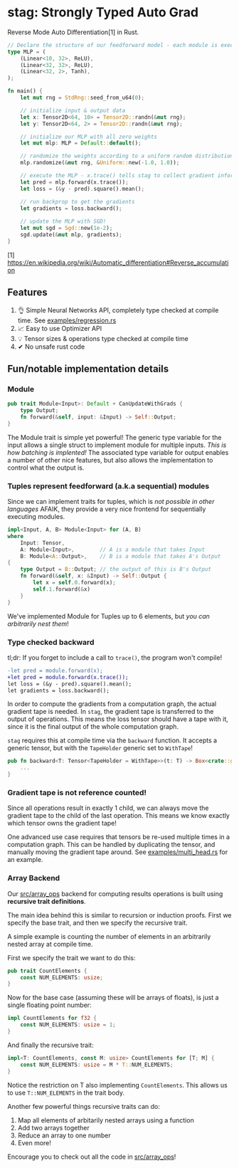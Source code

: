 # stag: Strongly Typed Auto Grad

Reverse Mode Auto Differentiation[1] in Rust.

```rust
// Declare the structure of our feedforward model - each module is executed sequentially
type MLP = (
    (Linear<10, 32>, ReLU),
    (Linear<32, 32>, ReLU),
    (Linear<32, 2>, Tanh),
);

fn main() {
    let mut rng = StdRng::seed_from_u64(0);

    // initialize input & output data
    let x: Tensor2D<64, 10> = Tensor2D::randn(&mut rng);
    let y: Tensor2D<64, 2> = Tensor2D::randn(&mut rng);

    // initialize our MLP with all zero weights
    let mut mlp: MLP = Default::default();

    // randomize the weights according to a uniform random distribution
    mlp.randomize(&mut rng, &Uniform::new(-1.0, 1.0));

    // execute the MLP - x.trace() tells stag to collect gradient information
    let pred = mlp.forward(x.trace());
    let loss = (&y - pred).square().mean();

    // run backprop to get the gradients
    let gradients = loss.backward();
    
    // update the MLP with SGD!
    let mut sgd = Sgd::new(1e-2);
    sgd.update(&mut mlp, gradients);
}
```

[1] https://en.wikipedia.org/wiki/Automatic_differentiation#Reverse_accumulation


## Features

1. 👌 Simple Neural Networks API, completely type checked at compile time. See [examples/regression.rs](examples/regression.rs)
2. 📈 Easy to use Optimizer API
3. 💡 Tensor sizes & operations type checked at compile time
4. ✔ No unsafe rust code

## Fun/notable implementation details

### Module

```rust
pub trait Module<Input>: Default + CanUpdateWithGrads {
    type Output;
    fn forward(&self, input: &Input) -> Self::Output;
}
```

The Module trait is simple yet powerful! The generic type variable for the input allows a single struct to implement module for multiple inputs. *This is how batching is implented!* The associated type variable for output enables a number of other nice features, but also allows the implementation to control what the output is.

### Tuples represent feedforward (a.k.a sequential) modules

Since we can implement traits for tuples, which is *not possible in other languages* AFAIK, they provide a very nice frontend
for sequentially executing modules.

```rust
impl<Input, A, B> Module<Input> for (A, B)
where
    Input: Tensor,
    A: Module<Input>,        // A is a module that takes Input
    B: Module<A::Output>,    // B is a module that takes A's Output
{
    type Output = B::Output; // the output of this is B's Output
    fn forward(&self, x: &Input) -> Self::Output {
        let x = self.0.forward(x);
        self.1.forward(&x)
    }
}
```

We've implemented Module for Tuples up to 6 elements, but *you can arbitrarily nest them*!

### Type checked backward

tl;dr: If you forget to include a call to `trace()`, the program won't compile!

```diff
-let pred = module.forward(x);
+let pred = module.forward(x.trace());
let loss = (&y - pred).square().mean();
let gradients = loss.backward();
```

In order to compute the gradients from a computation graph, the actual gradient tape is needed.
In `stag`, the gradient tape is transferred to the output of operations. This means the loss tensor
should have a tape with it, since it is the final output of the whole computation graph.

`stag` requires this at compile time via the `backward` function.
It accepts a generic tensor, but with the `TapeHolder` generic set to `WithTape`!

```rust
pub fn backward<T: Tensor<TapeHolder = WithTape>>(t: T) -> Box<crate::gradients::GradientTape> {
    ...
}
```

### Gradient tape is not reference counted!

Since all operations result in exactly 1 child, we can always move the gradient tape to the child of the last operation. This means we know exactly which tensor owns the gradient tape!

One advanced use case requires that tensors be re-used multiple times in a computation graph.
This can be handled by duplicating the tensor, and manually moving the gradient tape around.
See [examples/multi_head.rs](examples/multi_head.rs) for an example.

### Array Backend

Our [src/array_ops](src/array_ops/) backend for computing results operations
is built using __recursive trait definitions__.

The main idea behind this is similar to recursion or induction proofs. First we specify
the base trait, and then we specify the recursive trait.

A simple example is counting the number of elements in an arbitrarily nested array
at compile time.

First we specify the trait we want to do this:

```rust
pub trait CountElements {
    const NUM_ELEMENTS: usize;
}
```

Now for the base case (assuming these will be arrays of floats), is just a single floating point number:

```rust
impl CountElements for f32 {
    const NUM_ELEMENTS: usize = 1;
}
```

And finally the recursive trait:

```rust
impl<T: CountElements, const M: usize> CountElements for [T; M] {
    const NUM_ELEMENTS: usize = M * T::NUM_ELEMENTS;
}
```

Notice the restriction on T also implementing `CountElements`. This allows us to use `T::NUM_ELEMENTS` in the trait body.

Another few powerful things recursive traits can do:
1. Map all elements of arbitarily nested arrays using a function
2. Add two arrays together
3. Reduce an array to one number
4. Even more!

Encourage you to check out all the code in [src/array_ops](src/array_ops/)!
